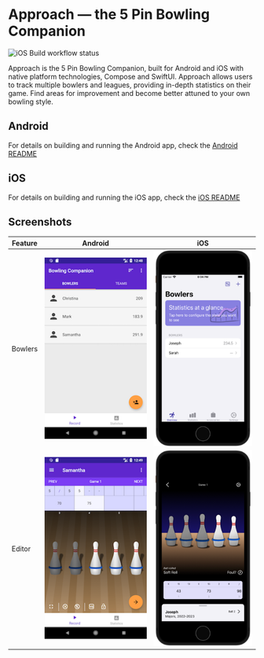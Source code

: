 # Approach — the 5 Pin Bowling Companion

![iOS Build workflow status](https://github.com/autoreleasefool/approach/actions/workflows/ios.yml/badge.svg)

Approach is the 5 Pin Bowling Companion, built for Android and iOS with native platform technologies, Compose and SwiftUI. Approach allows users to track multiple bowlers and leagues, providing in-depth statistics on their game. Find areas for improvement and become better attuned to your own bowling style.

## Android

For details on building and running the Android app, check the [Android README](./android/README.md)

## iOS

For details on building and running the iOS app, check the [iOS README](./ios/README.md)

## Screenshots

| Feature | Android                                                                                                                                                                                                                                                                                                  | iOS                                                                                                                                                                                                                                                                                                                                                                                                                        |
| ------- | -------------------------------------------------------------------------------------------------------------------------------------------------------------------------------------------------------------------------------------------------------------------------------------------------------- | -------------------------------------------------------------------------------------------------------------------------------------------------------------------------------------------------------------------------------------------------------------------------------------------------------------------------------------------------------------------------------------------------------------------------- |
| Bowlers | <img alt="Screenshot of the Approach Android app. A list of bowlers. Three bowlers, with their names and averages are listed: Christina, 209; Mark, 183.9; Samantha, 291.9" src="./media/android_v3_bowlers.png" width="250px" />                                                                        | <img alt="Screenshot of the Approach iOS app. A list of bowlers. Two bowlers, with their names and averages are listed: Joseph, 234.5; Sarah, no average" src="./media/ios_v1_bowlers.png" width="250px" />                                                                                                                                                                                                                |
| Editor  | <img alt="Screenshot of the Approach Android app. Editor for a game. A scoreboard with the current score is at the top of the screen, reading 75 after 4 frames. 5 pins appear in a row, 2 dimmed. There are controls at the bottom of the screen" src="./media/android_v3_editing.png" width="250px" /> | <img alt="Screenshot of the Approach iOS app. Editor for game 1. 5 pins appear in a row, 3 dimmed. An indicator for the last ball rolled, Soft Roll, just beneath the pins. A scoreboard with the current score is in the lower middle part of the screen, reading 98 after 3 frames. A bottom sheet details the current bowler and league: Joseph in Majors 2022-2023." src="./media/ios_v1_editing.png" width="250px" /> |

